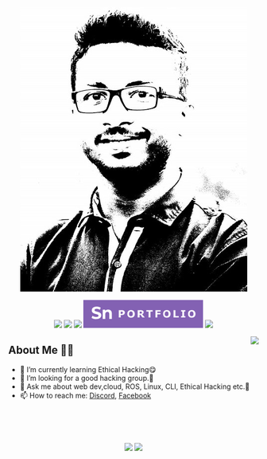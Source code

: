 <!--

**aghosh0605/aghosh0605** is a special repository: its README.md will appear on your profile!

Here are some ideas to get you started:

- 🔭 I’m currently working on ...
- 🌱 I’m currently learning ...
- 👯 I’m looking to collaborate on ...
- 🤔 I’m looking for help with ...
- 💬 Ask me about ...
- 📫 How to reach me: ...
- 😄 Pronouns: ...
- ⚡ Fun fact: ...
-->



<p align="center">
  <img src="https://github.com/aghosh0605/aghosh0605/blob/46fbc0c7b041e23e79bb5879068fcdf364c7baa9/dpp.jpg" />
</p>
<p align="center">
  <a href="https://twitter.com/aghosh0605" target="_blank"><img src="https://img.shields.io/badge/twitter-%231DA1F2.svg?&style=for-the-badge&logo=twitter&logoColor=white" /></a>
  <a href="https://www.linkedin.com/in/aghosh0605/" target="_blank"><img src="https://img.shields.io/badge/linkedin-%230077B5.svg?&style=for-the-badge&logo=linkedin&logoColor=white" /></a>
  <a href="https://www.instagram.com/aniruddha_ghosh.2001/" target="_blank"><img src="https://img.shields.io/badge/instagram-%23E4405F.svg?&style=for-the-badge&logo=instagram&logoColor=white"></a>
  <a href="https://connectwithmedemo.netlify.app/"  target="_blank"><img src="portfolio.svg"></a>
  <img src="https://badges.pufler.dev/visits/SneakySensei/SneakySensei?style=for-the-badge" />
</p>

<img align="right" src="https://github-readme-streak-stats.herokuapp.com/?user=aghosh0605&theme=dark" />

## About Me 👨‍🎓
- 🌱 I’m currently learning Ethical Hacking😋
- 👯 I’m looking for a good hacking group.🙂
- 💬 Ask me about web dev,cloud, ROS, Linux, CLI, Ethical Hacking etc.🤠
- 📫 How to reach me: <a href="https://discord.gg/pFrq4SRNbe">Discord</a>, <a href="https://fb.com/aghosh0605">Facebook</a>

<br><br><br>

<p align="center">
  <img align="center" src="https://github-readme-stats.vercel.app/api?username=aghosh0605&theme=tokyonight&count_private=true&include_all_commits=true&show_icons=true&custom_title=%23%20GitHub%20Stats%20%E2%9C%85" width="450" />
  
  <img align="center" src="https://github-readme-stats.vercel.app/api/top-langs/?username=aghosh0605&theme=tokyonight&layout=compact&langs_count=10&custom_title=%23%20Most%20Used%20Languages%20%F0%9F%91%A8%F0%9F%8F%BD%E2%80%8D%F0%9F%92%BB" width="450" />
</p>
